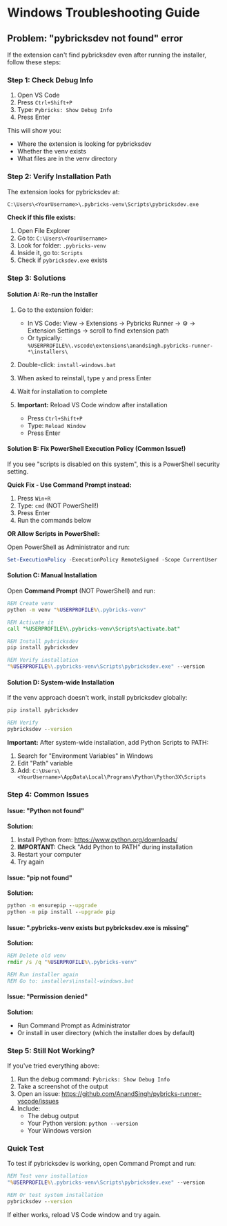 # Windows Troubleshooting Guide

## Problem: "pybricksdev not found" error

If the extension can't find pybricksdev even after running the installer, follow these steps:

### Step 1: Check Debug Info

1. Open VS Code
2. Press `Ctrl+Shift+P`
3. Type: `Pybricks: Show Debug Info`
4. Press Enter

This will show you:
- Where the extension is looking for pybricksdev
- Whether the venv exists
- What files are in the venv directory

### Step 2: Verify Installation Path

The extension looks for pybricksdev at:
```
C:\Users\<YourUsername>\.pybricks-venv\Scripts\pybricksdev.exe
```

**Check if this file exists:**

1. Open File Explorer
2. Go to: `C:\Users\<YourUsername>`
3. Look for folder: `.pybricks-venv`
4. Inside it, go to: `Scripts`
5. Check if `pybricksdev.exe` exists

### Step 3: Solutions

#### Solution A: Re-run the Installer

1. Go to the extension folder:
   - In VS Code: View → Extensions → Pybricks Runner → ⚙️ → Extension Settings → scroll to find extension path
   - Or typically: `%USERPROFILE%\.vscode\extensions\anandsingh.pybricks-runner-*\installers\`

2. Double-click: `install-windows.bat`

3. When asked to reinstall, type `y` and press Enter

4. Wait for installation to complete

5. **Important:** Reload VS Code window after installation
   - Press `Ctrl+Shift+P`
   - Type: `Reload Window`
   - Press Enter

#### Solution B: Fix PowerShell Execution Policy (Common Issue!)

If you see "scripts is disabled on this system", this is a PowerShell security setting.

**Quick Fix - Use Command Prompt instead:**

1. Press `Win+R`
2. Type: `cmd` (NOT PowerShell!)
3. Press Enter
4. Run the commands below

**OR Allow Scripts in PowerShell:**

Open PowerShell as Administrator and run:
```powershell
Set-ExecutionPolicy -ExecutionPolicy RemoteSigned -Scope CurrentUser
```

#### Solution C: Manual Installation

Open **Command Prompt** (NOT PowerShell) and run:

```cmd
REM Create venv
python -m venv "%USERPROFILE%\.pybricks-venv"

REM Activate it
call "%USERPROFILE%\.pybricks-venv\Scripts\activate.bat"

REM Install pybricksdev
pip install pybricksdev

REM Verify installation
"%USERPROFILE%\.pybricks-venv\Scripts\pybricksdev.exe" --version
```

#### Solution D: System-wide Installation

If the venv approach doesn't work, install pybricksdev globally:

```cmd
pip install pybricksdev

REM Verify
pybricksdev --version
```

**Important:** After system-wide installation, add Python Scripts to PATH:
1. Search for "Environment Variables" in Windows
2. Edit "Path" variable
3. Add: `C:\Users\<YourUsername>\AppData\Local\Programs\Python\Python3X\Scripts`

### Step 4: Common Issues

#### Issue: "Python not found"

**Solution:**
1. Install Python from: https://www.python.org/downloads/
2. **IMPORTANT:** Check "Add Python to PATH" during installation
3. Restart your computer
4. Try again

#### Issue: "pip not found"

**Solution:**
```cmd
python -m ensurepip --upgrade
python -m pip install --upgrade pip
```

#### Issue: ".pybricks-venv exists but pybricksdev.exe is missing"

**Solution:**
```cmd
REM Delete old venv
rmdir /s /q "%USERPROFILE%\.pybricks-venv"

REM Run installer again
REM Go to: installers\install-windows.bat
```

#### Issue: "Permission denied"

**Solution:**
- Run Command Prompt as Administrator
- Or install in user directory (which the installer does by default)

### Step 5: Still Not Working?

If you've tried everything above:

1. Run the debug command: `Pybricks: Show Debug Info`
2. Take a screenshot of the output
3. Open an issue: https://github.com/AnandSingh/pybricks-runner-vscode/issues
4. Include:
   - The debug output
   - Your Python version: `python --version`
   - Your Windows version

### Quick Test

To test if pybricksdev is working, open Command Prompt and run:

```cmd
REM Test venv installation
"%USERPROFILE%\.pybricks-venv\Scripts\pybricksdev.exe" --version

REM Or test system installation
pybricksdev --version
```

If either works, reload VS Code window and try again.
